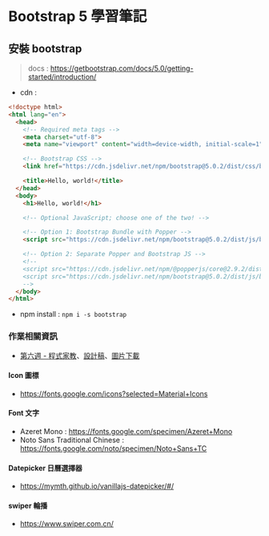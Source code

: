 # Bootstrap 5 學習筆記

## 安裝 bootstrap

> docs : https://getbootstrap.com/docs/5.0/getting-started/introduction/

- cdn : 

```html
<!doctype html>
<html lang="en">
  <head>
    <!-- Required meta tags -->
    <meta charset="utf-8">
    <meta name="viewport" content="width=device-width, initial-scale=1">

    <!-- Bootstrap CSS -->
    <link href="https://cdn.jsdelivr.net/npm/bootstrap@5.0.2/dist/css/bootstrap.min.css" rel="stylesheet" integrity="sha384-EVSTQN3/azprG1Anm3QDgpJLIm9Nao0Yz1ztcQTwFspd3yD65VohhpuuCOmLASjC" crossorigin="anonymous">

    <title>Hello, world!</title>
  </head>
  <body>
    <h1>Hello, world!</h1>

    <!-- Optional JavaScript; choose one of the two! -->

    <!-- Option 1: Bootstrap Bundle with Popper -->
    <script src="https://cdn.jsdelivr.net/npm/bootstrap@5.0.2/dist/js/bootstrap.bundle.min.js" integrity="sha384-MrcW6ZMFYlzcLA8Nl+NtUVF0sA7MsXsP1UyJoMp4YLEuNSfAP+JcXn/tWtIaxVXM" crossorigin="anonymous"></script>

    <!-- Option 2: Separate Popper and Bootstrap JS -->
    <!--
    <script src="https://cdn.jsdelivr.net/npm/@popperjs/core@2.9.2/dist/umd/popper.min.js" integrity="sha384-IQsoLXl5PILFhosVNubq5LC7Qb9DXgDA9i+tQ8Zj3iwWAwPtgFTxbJ8NT4GN1R8p" crossorigin="anonymous"></script>
    <script src="https://cdn.jsdelivr.net/npm/bootstrap@5.0.2/dist/js/bootstrap.min.js" integrity="sha384-cVKIPhGWiC2Al4u+LWgxfKTRIcfu0JTxR+EQDz/bgldoEyl4H0zUF0QKbrJ0EcQF" crossorigin="anonymous"></script>
    -->
  </body>
</html>
```

- npm install : `npm i -s bootstrap`

### 作業相關資訊

* <a href="https://rpg.hexschool.com/training/30/task?type=detail&id=304" target="_top">第六週 - 程式家教</a>、<a href="https://xd.adobe.com/view/ec5c5da0-6d93-4e78-bd3b-c8e9584fde44-b90f/screen/8abe4f5e-6bcf-4391-b323-d4fb37b1509a/" target="_top">設計稿</a>、[圖片下載](https://github.com/hexschool/2022-web-layout-training)

#### Icon 圖標
- https://fonts.google.com/icons?selected=Material+Icons
#### Font 文字
- Azeret Mono : https://fonts.google.com/specimen/Azeret+Mono
- Noto Sans Traditional Chinese : https://fonts.google.com/noto/specimen/Noto+Sans+TC
#### Datepicker 日曆選擇器
- https://mymth.github.io/vanillajs-datepicker/#/
#### swiper 輪播
- https://www.swiper.com.cn/
